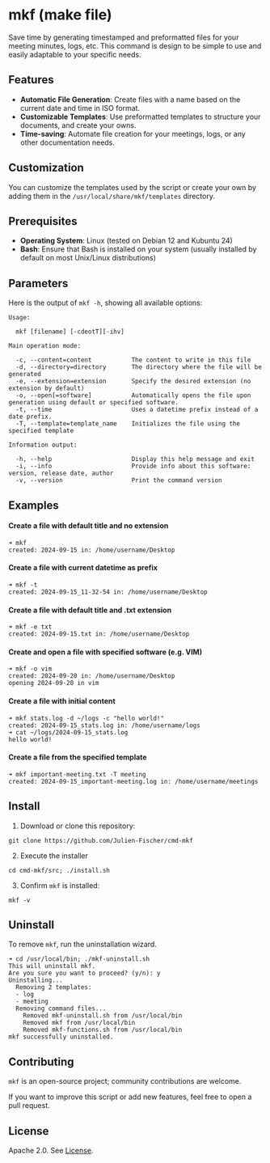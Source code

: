 # mkf (make file)

Save time by generating timestamped and preformatted files for your meeting minutes, logs, etc.
This command is design to be simple to use and easily adaptable to your specific needs.

## Features

- **Automatic File Generation**: Create files with a name based on the current date and time in ISO format.
- **Customizable Templates**: Use preformatted templates to structure your documents, and create your owns.
- **Time-saving**: Automate file creation for your meetings, logs, or any other documentation needs.

## Customization

You can customize the templates used by the script or create your own by adding them in the `/usr/local/share/mkf/templates` directory.


## Prerequisites

- **Operating System**: Linux (tested on Debian 12 and Kubuntu 24)
- **Bash**: Ensure that Bash is installed on your system (usually installed by default on most Unix/Linux distributions)

## Parameters

Here is the output of `mkf -h`, showing all available options:

```
Usage:

  mkf [filename] [-cdeotT][-ihv]

Main operation mode:

  -c, --content=content           The content to write in this file
  -d, --directory=directory       The directory where the file will be generated
  -e, --extension=extension       Specify the desired extension (no extension by default)
  -o, --open[=software]           Automatically opens the file upon generation using default or specified software.
  -t, --time                      Uses a datetime prefix instead of a date prefix.
  -T, --template=template_name    Initializes the file using the specified template
  
Information output:
  
  -h, --help                      Display this help message and exit
  -i, --info                      Provide info about this software: version, release date, author
  -v, --version                   Print the command version
```


## Examples

#### Create a file with default title and no extension
```
➜ mkf
created: 2024-09-15 in: /home/username/Desktop
```

#### Create a file with current datetime as prefix
```
➜ mkf -t
created: 2024-09-15_11-32-54 in: /home/username/Desktop
```

#### Create a file with default title and .txt extension
```
➜ mkf -e txt
created: 2024-09-15.txt in: /home/username/Desktop
```

#### Create and open a file with specified software (e.g. VIM)
```
➜ mkf -o vim
created: 2024-09-20 in: /home/username/Desktop
opening 2024-09-20 in vim
```

#### Create a file with initial content
```
➜ mkf stats.log -d ~/logs -c "hello world!"
created: 2024-09-15_stats.log in: /home/username/logs
➜ cat ~/logs/2024-09-15_stats.log 
hello world!
```

#### Create a file from the specified template
```
➜ mkf important-meeting.txt -T meeting
created: 2024-09-15_important-meeting.log in: /home/username/meetings
```

## Install

1. Download or clone this repository:
```
git clone https://github.com/Julien-Fischer/cmd-mkf
```

2. Execute the installer
```
cd cmd-mkf/src; ./install.sh
```

3. Confirm `mkf` is installed:
```
mkf -v
```

## Uninstall

To remove `mkf`, run the uninstallation wizard.
```
➜ cd /usr/local/bin; ./mkf-uninstall.sh
This will uninstall mkf.
Are you sure you want to proceed? (y/n): y
Uninstalling...
  Removing 2 templates:
  - log
  - meeting
  Removing command files...
    Removed mkf-uninstall.sh from /usr/local/bin
    Removed mkf from /usr/local/bin
    Removed mkf-functions.sh from /usr/local/bin
mkf successfully uninstalled.
```

## Contributing

`mkf` is an open-source project; community contributions are welcome.

If you want to improve this script or add new features, feel free to open a pull request.

## License

Apache 2.0. See [License](https://github.com/Julien-Fischer/cmd-mkf/blob/master/LICENSE).
